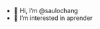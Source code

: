- 👋 Hi, I’m @saulochang
- 👀 I’m interested in aprender

<!---
saulochang/saulochang is a ✨ special ✨ repository because its `README.md` (this file) appears on your GitHub profile.
You can click the Preview link to take a look at your changes.
--->
